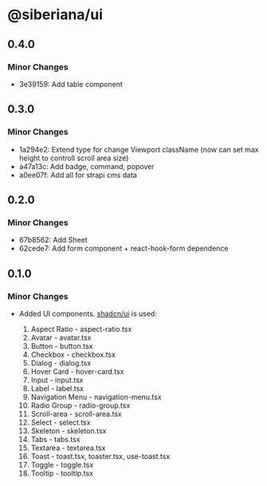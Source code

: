 # @siberiana/ui

## 0.4.0

### Minor Changes

- 3e39159: Add table component

## 0.3.0

### Minor Changes

- 1a294e2: Extend type for change Viewport className (now can set max height to
  controll scroll area size)
- a47a13c: Add badge, command, popover
- a0ee07f: Add all for strapi cms data

## 0.2.0

### Minor Changes

- 67b8562: Add Sheet
- 62cede7: Add form component + react-hook-form dependence

## 0.1.0

### Minor Changes

- Added UI components. [shadcn/ui](https://ui.shadcn.com/) is used:

  1.  Aspect Ratio - aspect-ratio.tsx
  2.  Avatar - avatar.tsx
  3.  Button - button.tsx
  4.  Checkbox - checkbox.tsx
  5.  Dialog - dialog.tsx
  6.  Hover Card - hover-card.tsx
  7.  Input - input.tsx
  8.  Label - label.tsx
  9.  Navigation Menu - navigation-menu.tsx
  10. Radio Group - radio-group.tsx
  11. Scroll-area - scroll-area.tsx
  12. Select - select.tsx
  13. Skeleton - skeleton.tsx
  14. Tabs - tabs.tsx
  15. Textarea - textarea.tsx
  16. Toast - toast.tsx, toaster.tsx, use-toast.tsx
  17. Toggle - toggle.tsx
  18. Tooltip - tooltip.tsx
